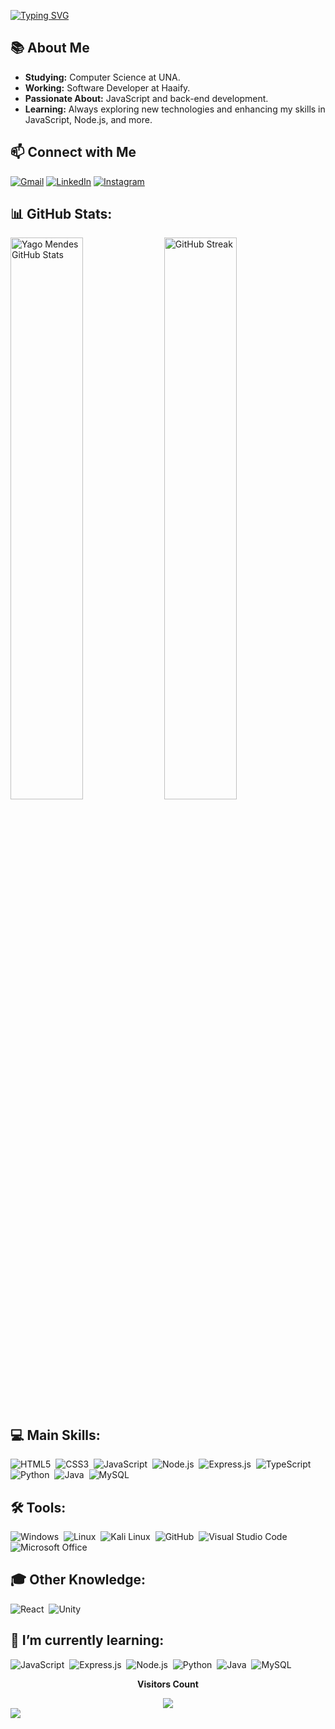 [![Typing SVG](https://readme-typing-svg.herokuapp.com/?color=2BA5FFFF&size=35&center=true&vCenter=true&width=1000&lines=HELLO,+MY+NAME+IS+YAGO+MENDES;I'm+21+years+old;I'm+from+Brazil,+MG;I+study+Computer+Science+at+UNA;Be+Welcome!+:%29)](https://git.io/typing-svg)

## 📚 About Me
- **Studying:** Computer Science at UNA.
- **Working:** Software Developer at Haaify.
- **Passionate About:** JavaScript and back-end development.
- **Learning:** Always exploring new technologies and enhancing my skills in JavaScript, Node.js, and more.

## 📫 Connect with Me
[![Gmail](https://img.shields.io/badge/Gmail-D14836?style=for-the-badge&logo=gmail&logoColor=white)](https://mail.google.com/mail/u/0/?pli=1#inbox?compose=CllgCJqbzwMKmbKMgqnSckgdqpKtfPMBkxvpbHTZXbrXKBPHdXfwHtDRPKZLNFQbFVkWfhGwKtg)
[![LinkedIn](https://img.shields.io/badge/LinkedIn-0077B5?style=for-the-badge&logo=linkedin&logoColor=white)](https://www.linkedin.com/in/yago-mendes-328b5923b/)
[![Instagram](https://img.shields.io/badge/Instagram-E4405F?style=for-the-badge&logo=instagram&logoColor=white)](https://www.instagram.com/yg_mendes/)

## 📊 GitHub Stats:
<div align="left">  
  <img width="48%" src="https://github-readme-stats.vercel.app/api?username=DevMendes21&show_icons=true&theme=tokyonight" alt="Yago Mendes GitHub Stats" />
  <img width="48%" src="https://github-readme-streak-stats.herokuapp.com/?user=DevMendes21&theme=tokyonight" alt="GitHub Streak" />
</div>


## 💻 Main Skills:
![HTML5](https://img.shields.io/badge/HTML5-0D1117?style=for-the-badge&logo=html5&logoColor=white)&nbsp;
![CSS3](https://img.shields.io/badge/CSS3-0D1117?style=for-the-badge&logo=css3&logoColor=blue)&nbsp;
![JavaScript](https://img.shields.io/badge/JavaScript-0D1117?style=for-the-badge&logo=javascript)&nbsp;
![Node.js](https://img.shields.io/badge/Node.js-0D1117?style=for-the-badge&logo=node.js&logoColor=green)&nbsp;
![Express.js](https://img.shields.io/badge/Express.js-0D1117?style=for-the-badge&logo=express)&nbsp;
![TypeScript](https://img.shields.io/badge/TypeScript-0D1117?style=for-the-badge&logo=typescript)&nbsp;
![Python](https://img.shields.io/badge/Python-0D1117?style=for-the-badge&logo=python&logoColor=1572B6)&nbsp;
![Java](https://img.shields.io/badge/Java-0D1117?style=for-the-badge&logo=openjdk&logoColor=white)&nbsp;
![MySQL](https://img.shields.io/badge/MySQL-0D1117?style=for-the-badge&logo=mysql)&nbsp;

## 🛠️ Tools:
![Windows](https://img.shields.io/badge/Windows-0D1117?style=for-the-badge&logo=windows)&nbsp;
![Linux](https://img.shields.io/badge/Linux-0D1117?style=for-the-badge&logo=linux&logoColor=white)&nbsp;
![Kali Linux](https://img.shields.io/badge/Kali_Linux-0D1117?style=for-the-badge&logo=kali-linux&logoColor=white)&nbsp;
![GitHub](https://img.shields.io/badge/GitHub-0D1117?style=for-the-badge&logo=github)&nbsp;
![Visual Studio Code](https://img.shields.io/badge/Visual_Studio_Code-0D1117?style=for-the-badge&logo=visual-studio-code&logoColor=007ACC)&nbsp;
![Microsoft Office](https://img.shields.io/badge/Microsoft_Office-0D1117?style=for-the-badge&logo=microsoft-office)&nbsp;

## 🎓 Other Knowledge:
![React](https://img.shields.io/badge/React-0D1117?style=for-the-badge&logo=react)&nbsp;
![Unity](https://img.shields.io/badge/Unity-0D1117?style=for-the-badge&logo=unity&logoColor=white)&nbsp;

## 🌱 I’m currently learning:
![JavaScript](https://img.shields.io/badge/JavaScript-0D1117?style=for-the-badge&logo=javascript)&nbsp;
![Express.js](https://img.shields.io/badge/Express.js-0D1117?style=for-the-badge&logo=express)&nbsp;
![Node.js](https://img.shields.io/badge/Node.js-0D1117?style=for-the-badge&logo=node.js&logoColor=green)&nbsp;
![Python](https://img.shields.io/badge/Python-0D1117?style=for-the-badge&logo=python&logoColor=1572B6)&nbsp;
![Java](https://img.shields.io/badge/Java-0D1117?style=for-the-badge&logo=openjdk&logoColor=white)&nbsp;
![MySQL](https://img.shields.io/badge/MySQL-0D1117?style=for-the-badge&logo=mysql)&nbsp;

<div align="center">
   <p><b>Visitors Count</b></p>  
   <img src="https://profile-counter.glitch.me/{DevMendes21}/count.svg" />
</div>

<img src="https://capsule-render.vercel.app/api?type=waving&color=2BA5FFFF&height=120&section=footer"/>